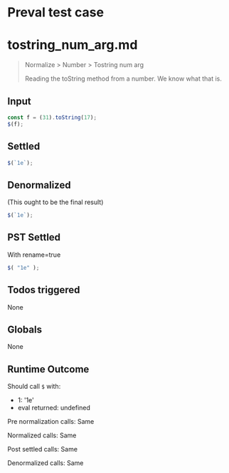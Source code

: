 # Preval test case

# tostring_num_arg.md

> Normalize > Number > Tostring num arg
>
> Reading the toString method from a number. We know what that is.

## Input

`````js filename=intro
const f = (31).toString(17);
$(f);
`````


## Settled


`````js filename=intro
$(`1e`);
`````


## Denormalized
(This ought to be the final result)

`````js filename=intro
$(`1e`);
`````


## PST Settled
With rename=true

`````js filename=intro
$( "1e" );
`````


## Todos triggered


None


## Globals


None


## Runtime Outcome


Should call `$` with:
 - 1: '1e'
 - eval returned: undefined

Pre normalization calls: Same

Normalized calls: Same

Post settled calls: Same

Denormalized calls: Same
